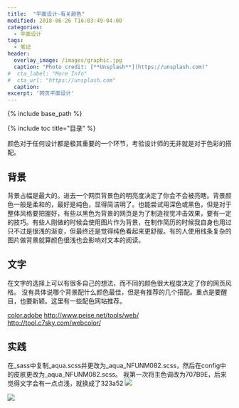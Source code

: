 ```yaml
---
title:  "平面设计-有关颜色"
modified: 2018-06-26 T16:03:49-04:00
categories: 
  - 平面设计
tags:
  - 笔记 
header:
  overlay_image: /images/graphic.jpg 
  caption: "Photo credit: [**Unsplash**](https://unsplash.com)"
#  cta_label: "More Info" 
#  cta_url: "https://unsplash.com"
  caption:
excerpt: '网页平面设计'
---
```

 
{% include base_path %}
 
{% include toc title="目录" %}

 
  
颜色对于任何设计都是极其重要的一个环节，考验设计师的无非就是对于色彩的搭配。
## 背景
背景占幅是最大的。进去一个网页背景色的明亮度决定了你会不会被亮瞎。背景颜色一般是柔和的，最好是纯色，显得简洁明了。也能尝试用深色或黑色，但是对于整体风格要把握好，有些以黑色为背景的网页是为了制造视觉冲击效果，要有一定的技巧。有些人刚做的时候会使用图片作为背景，在制作简历的时候我自身也用过只不过是很浅的渐变，但最终还是觉得纯色看起来更舒服。有的人使用线条复杂的图片做背景就算颜色很浅也会影响对文本的阅读。

## 文字
在文字的选择上可以有很多自己的想法，而不同的颜色很大程度决定了你的网页风格。
没有具体说哪个背景配什么颜色最佳，但是有推荐的几个搭配。重点是要醒目，也要新颖。这里有一些配色网站推荐。

[color.adobe](https://color.adobe.com/zh/create/color-wheel/?base=2&rule=Analogous&selected=1&name=%E6%88%91%E7%9A%84%20Color%20%E4%B8%BB%E9%A1%8C&mode=rgb&rgbvalues=0.7512569949309842,0.32050592578837844,0.8235294117647058,0.5173269785126386,0.91,0.47759509379784526,1,0,0,0.04549999999999994,0.91,0.59928713185879,1,0.4000687604388077,0.050000000000000044&swatchOrder=0,1,2,3,4)
http://www.peise.net/tools/web/
http://tool.c7sky.com/webcolor/

## 实践
在_sass中复制_aqua.scss并更改为_aqua_NFUNM082.scss，然后在config中的皮肤更改为_aqua_NFUNM082.scss。
我第一次将主色调改为707B9E，后来觉得文字会有一点点浅，就换成了323a52
![](https://upload-images.jianshu.io/upload_images/9437529-f87380a002b8bd5f.png?imageMogr2/auto-orient/strip%7CimageView2/2/w/1240)

![](https://upload-images.jianshu.io/upload_images/9437529-cb558840c4ec1835.png?imageMogr2/auto-orient/strip%7CimageView2/2/w/1240)
